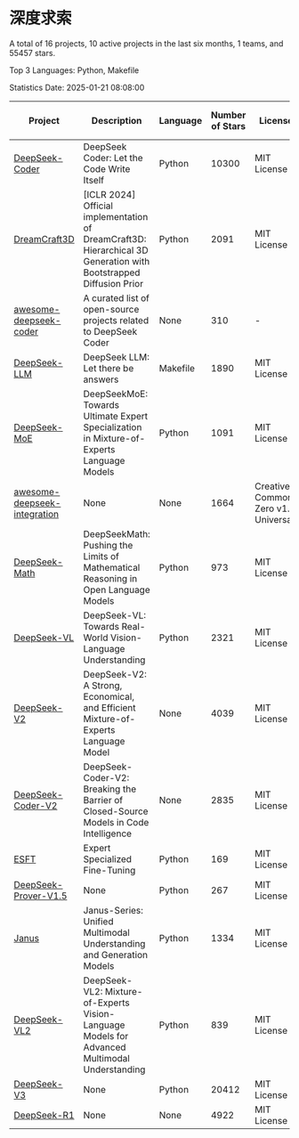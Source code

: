 # 深度求索

A total of 16 projects, 10 active projects in the last six months, 1 teams, and 55457 stars.

Top 3 Languages: Python, Makefile

Statistics Date: 2025-01-21 08:08:00

| Project | Description | Language | Number of Stars | License | Creation Date | Last Updated Date | Last Pushed Date |
| --- | --- | --- | --- | --- | --- | --- | --- |
| [DeepSeek-Coder](https://github.com/deepseek-ai/DeepSeek-Coder) | DeepSeek Coder: Let the Code Write Itself | Python | 10300 | MIT License | 2023-10-20 | 2025-01-21 | 2024-05-21 |
| [DreamCraft3D](https://github.com/deepseek-ai/DreamCraft3D) | [ICLR 2024] Official implementation of DreamCraft3D: Hierarchical 3D Generation with Bootstrapped Diffusion Prior | Python | 2091 | MIT License | 2023-10-23 | 2025-01-21 | 2024-08-21 |
| [awesome-deepseek-coder](https://github.com/deepseek-ai/awesome-deepseek-coder) | A curated list of open-source projects related to DeepSeek Coder | None | 310 | - | 2023-11-06 | 2025-01-20 | 2024-04-03 |
| [DeepSeek-LLM](https://github.com/deepseek-ai/DeepSeek-LLM) | DeepSeek LLM: Let there be answers | Makefile | 1890 | MIT License | 2023-11-29 | 2025-01-21 | 2024-02-04 |
| [DeepSeek-MoE](https://github.com/deepseek-ai/DeepSeek-MoE) | DeepSeekMoE: Towards Ultimate Expert Specialization in Mixture-of-Experts Language Models | Python | 1091 | MIT License | 2024-01-02 | 2025-01-21 | 2024-01-16 |
| [awesome-deepseek-integration](https://github.com/deepseek-ai/awesome-deepseek-integration) | None | None | 1664 | Creative Commons Zero v1.0 Universal | 2024-01-11 | 2025-01-21 | 2025-01-20 |
| [DeepSeek-Math](https://github.com/deepseek-ai/DeepSeek-Math) | DeepSeekMath: Pushing the Limits of Mathematical Reasoning in Open Language Models | Python | 973 | MIT License | 2024-02-05 | 2025-01-21 | 2024-04-15 |
| [DeepSeek-VL](https://github.com/deepseek-ai/DeepSeek-VL) | DeepSeek-VL: Towards Real-World Vision-Language Understanding | Python | 2321 | MIT License | 2024-03-07 | 2025-01-21 | 2024-04-24 |
| [DeepSeek-V2](https://github.com/deepseek-ai/DeepSeek-V2) | DeepSeek-V2: A Strong, Economical, and Efficient Mixture-of-Experts Language Model | None | 4039 | MIT License | 2024-04-22 | 2025-01-21 | 2024-09-25 |
| [DeepSeek-Coder-V2](https://github.com/deepseek-ai/DeepSeek-Coder-V2) | DeepSeek-Coder-V2: Breaking the Barrier of Closed-Source Models in Code Intelligence | None | 2835 | MIT License | 2024-06-14 | 2025-01-21 | 2024-09-24 |
| [ESFT](https://github.com/deepseek-ai/ESFT) | Expert Specialized Fine-Tuning | Python | 169 | MIT License | 2024-07-04 | 2025-01-21 | 2024-09-22 |
| [DeepSeek-Prover-V1.5](https://github.com/deepseek-ai/DeepSeek-Prover-V1.5) | None | Python | 267 | MIT License | 2024-08-15 | 2025-01-20 | 2024-08-16 |
| [Janus](https://github.com/deepseek-ai/Janus) | Janus-Series: Unified Multimodal Understanding and Generation Models | Python | 1334 | MIT License | 2024-10-18 | 2025-01-21 | 2024-11-13 |
| [DeepSeek-VL2](https://github.com/deepseek-ai/DeepSeek-VL2) | DeepSeek-VL2: Mixture-of-Experts Vision-Language Models for Advanced Multimodal Understanding | Python | 839 | MIT License | 2024-12-13 | 2025-01-21 | 2025-01-16 |
| [DeepSeek-V3](https://github.com/deepseek-ai/DeepSeek-V3) | None | Python | 20412 | MIT License | 2024-12-26 | 2025-01-21 | 2025-01-07 |
| [DeepSeek-R1](https://github.com/deepseek-ai/DeepSeek-R1) | None | None | 4922 | MIT License | 2025-01-20 | 2025-01-21 | 2025-01-20 |
